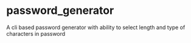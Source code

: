# password_generator
A cli based password generator with ability to select length and type of characters in password
